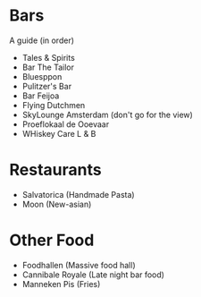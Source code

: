 # Bars
A guide (in order)
* Tales & Spirits
* Bar The Tailor
* Bluesppon
* Pulitzer's Bar
* Bar Feijoa
* Flying Dutchmen
* SkyLounge Amsterdam (don't go for the view)
* Proeflokaal de Ooevaar
* WHiskey Care L & B

# Restaurants
* Salvatorica (Handmade Pasta)
* Moon (New-asian)

# Other Food
* Foodhallen (Massive food hall)
* Cannibale Royale (Late night bar food)
* Manneken Pis (Fries)
